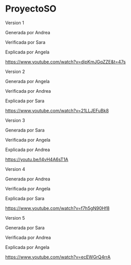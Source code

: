 # ProyectoSO
Version 1

Generada por Andrea

Verificada por Sara

Explicada por Angela

https://www.youtube.com/watch?v=dipKmJGqZZE&t=47s

Version 2

Generada por Angela

Verificada por Andrea

Explicada por Sara

https://www.youtube.com/watch?v=21LLJEFuBk8

Version 3

Generada por Sara

Verificada por Angela

Explicada por Andrea

https://youtu.be/I4vH4A6sT1A

Version 4

Generada por Andrea

Verificada por Angela

Explicada por Sara

https://www.youtube.com/watch?v=f7h5gN90Hf8


Version 5

Generada por Sara

Verificada por Andrea

Explicada por Angela

https://www.youtube.com/watch?v=ecEWGrQ4rrA
